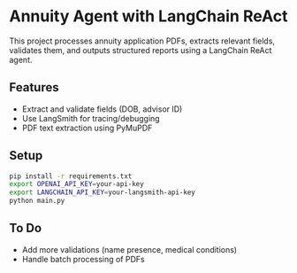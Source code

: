 
# Annuity Agent with LangChain ReAct

This project processes annuity application PDFs, extracts relevant fields, validates them, and outputs structured reports using a LangChain ReAct agent.

## Features
- Extract and validate fields (DOB, advisor ID)
- Use LangSmith for tracing/debugging
- PDF text extraction using PyMuPDF

## Setup

```bash
pip install -r requirements.txt
export OPENAI_API_KEY=your-api-key
export LANGCHAIN_API_KEY=your-langsmith-api-key
python main.py
```

## To Do
- Add more validations (name presence, medical conditions)
- Handle batch processing of PDFs
